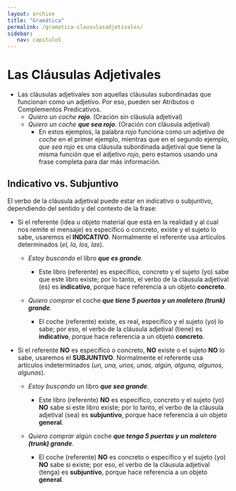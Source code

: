 ```yaml
---
layout: archive
title: "Gramática"
permalink: /gramatica-clausulasadjetivales/
sidebar:
   nav: capitulo5
---
```


# Las Cláusulas Adjetivales  
- Las cláusulas adjetivales son aquellas cláusulas subordinadas que funcionan como un adjetivo. Por eso, pueden ser Atributos o Complementos Predicativos.  
  - _Quiero un coche **rojo**._ (Oración sin cláusula adjetival)  
  - _Quiero un coche **que sea rojo**._ (Oración con cláusula adjetival)  
    - En estos ejemplos, la palabra _rojo_ funciona como un adjetivo de _coche_ en el primer ejemplo, mientras que en el segundo ejemplo, _que sea rojo_ es una cláusula subordinada adjetival que tiene la misma función que el adjetivo _rojo_, pero estamos usando una frase completa para dar más información.  


## Indicativo vs. Subjuntivo

El verbo de la cláusula adjetival puede estar en indicativo o subjuntivo, dependiendo del sentido y del contexto de la frase:
- Si el referente (idea u objeto material que está en la realidad y al cual nos remite el mensaje) es específico o concreto, existe y el sujeto lo sabe, usaremos el **INDICATIVO**. Normalmente el referente usa artículos determinados (_el, la, los, las_).
  - _Estoy buscando_ el libro _**que es grande**._
    - Este libro (referente) es específico, concreto y el sujeto (yo) sabe que este libro existe; por lo tanto, el verbo de la cláusula adjetival (es) es **indicativo**, porque hace referencia a un objeto **concreto**.

  - _Quiero comprar_ el coche _**que tiene 5 puertas y un maletero (trunk) grande**._
    - El coche (referente) existe, es real, específico y el sujeto (yo) lo sabe; por eso, el verbo de la cláusula adjetival (tiene) es **indicativo**, porque hace referencia a un objeto **concreto**.

- Si el referente **NO** es específico o concreto, **NO** existe o el sujeto **NO** lo sabe, usaremos el **SUBJUNTIVO**. Normalmente el referente usa artículos indeterminados (_un, una, unos, unas, algún, alguna, algunos, algunas_).
  - _Estoy buscando_ un libro _**que sea grande**._  
    - Este libro (referente) **NO** es específico, concreto y el sujeto (yo) **NO** sabe si este libro existe; por lo tanto, el verbo de la cláusula adjetival (sea) es **subjuntivo**, porque hace referencia a un objeto **general**.  

  - _Quiero comprar_ algún coche _**que tenga 5 puertas y un maletero (trunk) grande**._  
    - El coche (referente) **NO** es concreto o específico y el sujeto (yo) **NO** sabe si existe; por eso, el verbo de la cláusula adjetival (tenga) es **subjuntivo**, porque hace referencia a un objeto **general**.   

